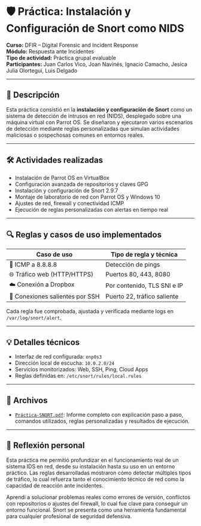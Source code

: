  # 🛡️ Práctica: Instalación y Configuración de Snort como NIDS

**Curso:** DFIR – Digital Forensic and Incident Response  
**Módulo:** Respuesta ante Incidentes  
**Tipo de actividad:** Práctica grupal evaluable  
**Participantes:** Juan Carlos Vico, Joan Navinés, Ignacio Camacho, Jesica Julia Olortegui, Luis Delgado

---

## 🎯 Descripción

Esta práctica consistió en la **instalación y configuración de Snort** como un sistema de detección de intrusos en red (NIDS), desplegado sobre una máquina virtual con Parrot OS. Se diseñaron y ejecutaron varios escenarios de detección mediante reglas personalizadas que simulan actividades maliciosas o sospechosas comunes en entornos reales.

---

## 🛠️ Actividades realizadas

- Instalación de Parrot OS en VirtualBox
- Configuración avanzada de repositorios y claves GPG
- Instalación y configuración de Snort 2.9.7
- Montaje de laboratorio de red con Parrot OS y Windows 10
- Ajustes de red, firewall y conectividad ICMP
- Ejecución de reglas personalizadas con alertas en tiempo real

---

## 🔍 Reglas y casos de uso implementados

| Caso de uso                         | Tipo de regla y técnica |
|------------------------------------|--------------------------|
| 🔔 ICMP a 8.8.8.8                   | Detección de pings         |
| 🌐 Tráfico web (HTTP/HTTPS)        | Puertos 80, 443, 8080     |
| ☁️ Conexión a Dropbox              | Por contenido, TLS SNI e IP |
| 🔑 Conexiones salientes por SSH    | Puerto 22, tráfico saliente |

Cada regla fue comprobada, ajustada y verificada mediante logs en `/var/log/snort/alert`.

---

## 💡 Detalles técnicos

- Interfaz de red configurada: `enp0s3`
- Dirección local de escucha: `10.0.2.0/24`
- Servicios monitorizados: Web, SSH, Ping, Cloud Apps
- Reglas definidas en: `/etc/snort/rules/local.rules`

---

## 📁 Archivos

- [`Práctica-SNORT.pdf`](./Práctica-SNORT.pdf): Informe completo con explicación paso a paso, comandos utilizados, reglas personalizadas y resultados de ejecución.

---

## 🧠 Reflexión personal

Esta práctica me permitió profundizar en el funcionamiento real de un sistema IDS en red, desde su instalación hasta su uso en un entorno práctico. Las reglas desarrolladas mostraron cómo detectar múltiples tipos de tráfico, lo cual refuerza tanto el conocimiento técnico de red como la capacidad de reacción ante incidentes.

Aprendí a solucionar problemas reales como errores de versión, conflictos con repositorios o ajustes del firewall, lo cual fue clave para conseguir un entorno funcional. Snort se presenta como una herramienta fundamental para cualquier profesional de seguridad defensiva.
